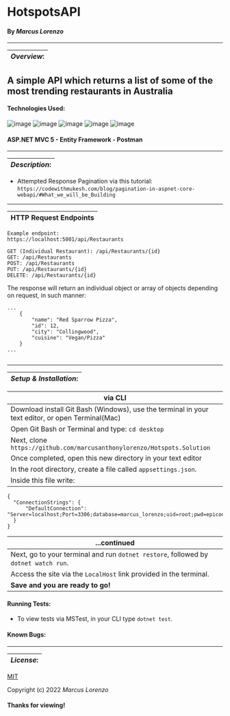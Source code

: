 # HotspotsAPI
#### By _**Marcus Lorenzo**_
---


| **_Overview_:** |
|---|

## A simple API which returns a list of some of the most trending restaurants in Australia


#### Technologies Used:
![image](https://img.shields.io/badge/C%23-239120?style=for-the-badge&logo=c-sharp&logoColor=white)
![image](https://img.shields.io/badge/MySQL-005C84?style=for-the-badge&logo=mysql&logoColor=white)
![image](https://img.shields.io/badge/HTML5-E34F26?style=for-the-badge&logo=html5&logoColor=white)  ![image](https://img.shields.io/badge/CSS3-1572B6?style=for-the-badge&logo=css3&logoColor=white)
![image](https://img.shields.io/badge/GIT-E44C30?style=for-the-badge&logo=git&logoColor=white)
#### ASP.NET MVC 5 - Entity Framework - Postman

---


| **_Description_:** |
|---|

- Attempted Response Pagination via this tutorial: `https://codewithmukesh.com/blog/pagination-in-aspnet-core-webapi/#What_we_will_be_Building`

---

| HTTP Request Endpoints |
|---|

```
Example endpoint:
https://localhost:5001/api/Restaurants

GET (Individual Restaurant): /api/Restaurants/{id}
GET: /api/Restaurants
POST: /api/Restaurants
PUT: /api/Restaurants/{id}
DELETE: /api/Restaurants/{id}
```

The response will return an individual object or array of objects depending on request, in such manner:

```
...
    {
        "name": "Red Sparrow Pizza",
        "id": 12,
        "city": "Collingwood",
        "cuisine": "Vegan/Pizza"
    }
...   
 
```

---

| **_Setup & Installation_:** |
|---|

|   via CLI   |
|---|
| Download install Git Bash (Windows), use the terminal in your text editor, or open Terminal(Mac) 
| Open Git Bash or Terminal and type: `cd desktop` 
| Next, clone ` https://github.com/marcusanthonylorenzo/Hotspots.Solution` 
| Once completed, open this new directory in your text editor
| In the root directory, create a file called `appsettings.json`.
| Inside this file write:
```
{
  "ConnectionStrings": {
      "DefaultConnection": "Server=localhost;Port=3306;database=marcus_lorenzo;uid=root;pwd=epicodus;"
  }
}
```

| ...continued |
|---|
| Next, go to your terminal and run `dotnet restore`, followed by `dotnet watch run`.
| Access the site via the `LocalHost` link provided in the terminal.
| **Save and you are ready to go!**

 
<!-- |  MySQL Setup  |
|---|
| In your MySQL Workbench, click Connect to Database, Stored Connection:  Local instance 3306
**Must match the `Port=3306;` in the `"DefaultConnection"` query inside your `appsettings.json` file.**
| In **Schemas Navigator** in the Navigator bar on the left, right-click and select "Create Schema".
| The name of the new Schema **must match the `database=marcus_lorenzo;` in the `"DefaultConnection"` query inside your `appsettings.json` file.**
| Once loaded, go to your new Schema tree in the Navigator bar on the left, click down to Tables, right click "Create Table".
| Your details should look like this:

[Image of applied tables here] -->

#### Running Tests:
- To view tests via MSTest, in your CLI type `dotnet test`.

#### Known Bugs:


---
| **_License_:** |
|---|

[MIT]()

Copyright (c) 2022 _Marcus Lorenzo_


#### Thanks for viewing!
